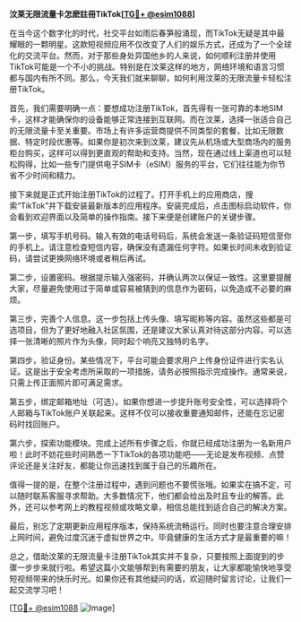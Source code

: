 **汶莱无限流量卡怎麽註冊TikTok[[TG💪+ @esim1088](https://t.me/s/esim1088)]**

在当今这个数字化的时代，社交平台如雨后春笋般涌现，而TikTok无疑是其中最耀眼的一颗明星。这款短视频应用不仅改变了人们的娱乐方式，还成为了一个全球化的交流平台。然而，对于那些身处异国他乡的人来说，如何顺利注册并使用TikTok可能是一个不小的挑战。特别是在汶莱这样的地方，网络环境和语言习惯都与国内有所不同。那么，今天我们就来聊聊，如何利用汶莱的无限流量卡轻松注册TikTok。

首先，我们需要明确一点：要想成功注册TikTok，首先得有一张可靠的本地SIM卡，这样才能确保你的设备能够正常连接到互联网。而在汶莱，选择一张适合自己的无限流量卡至关重要。市场上有许多运营商提供不同类型的套餐，比如无限数据、特定时段优惠等。如果你是初次来到汶莱，建议先从机场或大型商场内的服务柜台购买，这样可以得到更直观的帮助和支持。当然，现在通过线上渠道也可以轻松购得，比如一些专门提供电子SIM卡（eSIM）服务的平台，它们往往能为你节省不少时间和精力。

接下来就是正式开始注册TikTok的过程了。打开手机上的应用商店，搜索“TikTok”并下载安装最新版本的应用程序。安装完成后，点击图标启动软件，你会看到欢迎界面以及简单的操作指南。接下来便是创建账户的关键步骤。

第一步，填写手机号码。输入有效的电话号码后，系统会发送一条验证码短信至你的手机上。请注意检查短信内容，确保没有遗漏任何字符。如果长时间未收到验证码，请尝试更换网络环境或者稍后再试。

第二步，设置密码。根据提示输入强密码，并确认两次以保证一致性。这里要提醒大家，尽量避免使用过于简单或容易被猜到的信息作为密码，以免造成不必要的麻烦。

第三步，完善个人信息。这一步包括上传头像、填写昵称等内容。虽然这些都是可选项目，但为了更好地融入社区氛围，还是建议大家认真对待这部分内容。可以选择一张清晰的照片作为头像，同时起个响亮又独特的名字。

第四步，验证身份。某些情况下，平台可能会要求用户上传身份证件进行实名认证。这是出于安全考虑所采取的一项措施，请务必按照指示完成操作。通常来说，只需上传正面照片即可满足需求。

第五步，绑定邮箱地址（可选）。如果你想进一步提升账号安全性，可以选择将个人邮箱与TikTok账户关联起来。这样不仅可以接收重要通知邮件，还能在忘记密码时找回账户。

第六步，探索功能模块。完成上述所有步骤之后，你就已经成功注册为一名新用户啦！此时不妨花些时间熟悉一下TikTok的各项功能吧——无论是发布视频、点赞评论还是关注好友，都能让你迅速找到属于自己的乐趣所在。

值得一提的是，在整个注册过程中，遇到问题也不要慌张哦。如果实在搞不定，可以随时联系客服寻求帮助。大多数情况下，他们都会给出及时且专业的解答。此外，还可以参考网上的教程视频或攻略文章，相信总能找到适合自己的解决方案。

最后，别忘了定期更新应用程序版本，保持系统流畅运行。同时也要注意合理安排上网时间，避免过度沉迷于虚拟世界之中。毕竟健康的生活方式才是最重要的嘛！

总之，借助汶莱的无限流量卡注册TikTok其实并不复杂，只要按照上面提到的步骤一步步来就行啦。希望这篇小文能够帮到有需要的朋友，让大家都能愉快地享受短视频带来的快乐时光。如果你还有其他疑问的话，欢迎随时留言讨论，让我们一起交流学习吧！

[[TG💪+ @esim1088](https://t.me/s/esim1088) ![Image](https://i.postimg.cc/4NQfJmqS/Snipaste-2025-05-13-00-14-12.png)]